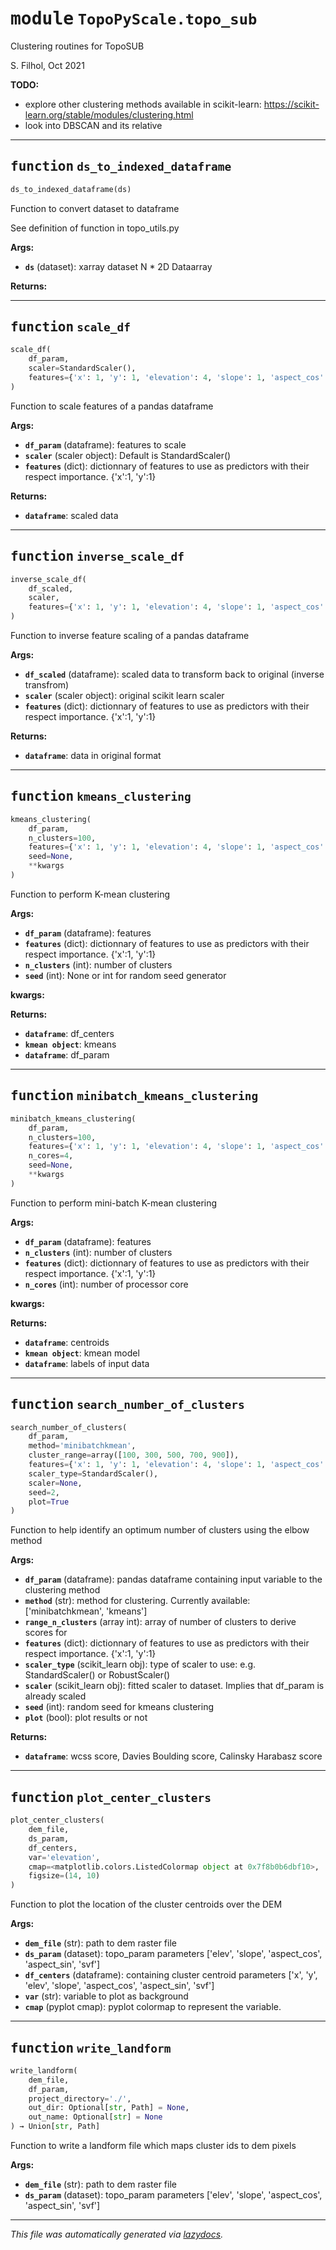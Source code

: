 <!-- markdownlint-disable -->

# <kbd>module</kbd> `TopoPyScale.topo_sub`
Clustering routines for TopoSUB 

S. Filhol, Oct 2021 



**TODO:**
 
- explore other clustering methods available in scikit-learn: https://scikit-learn.org/stable/modules/clustering.html 
- look into DBSCAN and its relative 


---

## <kbd>function</kbd> `ds_to_indexed_dataframe`

```python
ds_to_indexed_dataframe(ds)
```

Function to convert dataset to dataframe 

See definition of function in topo_utils.py 

**Args:**
 
 - <b>`ds`</b> (dataset):  xarray dataset N * 2D Dataarray 



**Returns:**
 


---

## <kbd>function</kbd> `scale_df`

```python
scale_df(
    df_param,
    scaler=StandardScaler(),
    features={'x': 1, 'y': 1, 'elevation': 4, 'slope': 1, 'aspect_cos': 1, 'aspect_sin': 1, 'svf': 1}
)
```

Function to scale features of a pandas dataframe 



**Args:**
 
 - <b>`df_param`</b> (dataframe):  features to scale 
 - <b>`scaler`</b> (scaler object):  Default is StandardScaler() 
 - <b>`features`</b> (dict):  dictionnary of features to use as predictors with their respect importance. {'x':1, 'y':1} 



**Returns:**
 
 - <b>`dataframe`</b>:  scaled data 


---

## <kbd>function</kbd> `inverse_scale_df`

```python
inverse_scale_df(
    df_scaled,
    scaler,
    features={'x': 1, 'y': 1, 'elevation': 4, 'slope': 1, 'aspect_cos': 1, 'aspect_sin': 1, 'svf': 1}
)
```

Function to inverse feature scaling of a pandas dataframe 



**Args:**
 
 - <b>`df_scaled`</b> (dataframe):  scaled data to transform back to original (inverse transfrom) 
 - <b>`scaler`</b> (scaler object):  original scikit learn scaler 
 - <b>`features`</b> (dict):  dictionnary of features to use as predictors with their respect importance. {'x':1, 'y':1} 



**Returns:**
 
 - <b>`dataframe`</b>:  data in original format 


---

## <kbd>function</kbd> `kmeans_clustering`

```python
kmeans_clustering(
    df_param,
    n_clusters=100,
    features={'x': 1, 'y': 1, 'elevation': 4, 'slope': 1, 'aspect_cos': 1, 'aspect_sin': 1, 'svf': 1},
    seed=None,
    **kwargs
)
```

Function to perform K-mean clustering 



**Args:**
 
 - <b>`df_param`</b> (dataframe):  features 
 - <b>`features`</b> (dict):  dictionnary of features to use as predictors with their respect importance. {'x':1, 'y':1} 
 - <b>`n_clusters`</b> (int):  number of clusters 
 - <b>`seed`</b> (int):  None or int for random seed generator 

**kwargs:**
 



**Returns:**
 
 - <b>`dataframe`</b>:  df_centers 
 - <b>`kmean object`</b>:  kmeans 
 - <b>`dataframe`</b>:  df_param 


---

## <kbd>function</kbd> `minibatch_kmeans_clustering`

```python
minibatch_kmeans_clustering(
    df_param,
    n_clusters=100,
    features={'x': 1, 'y': 1, 'elevation': 4, 'slope': 1, 'aspect_cos': 1, 'aspect_sin': 1, 'svf': 1},
    n_cores=4,
    seed=None,
    **kwargs
)
```

Function to perform mini-batch K-mean clustering 



**Args:**
 
 - <b>`df_param`</b> (dataframe):  features 
 - <b>`n_clusters`</b> (int):   number of clusters 
 - <b>`features`</b> (dict):  dictionnary of features to use as predictors with their respect importance. {'x':1, 'y':1} 
 - <b>`n_cores`</b> (int):  number of processor core 

**kwargs:**
 



**Returns:**
 
 - <b>`dataframe`</b>:  centroids 
 - <b>`kmean object`</b>:  kmean model 
 - <b>`dataframe`</b>:  labels of input data 


---

## <kbd>function</kbd> `search_number_of_clusters`

```python
search_number_of_clusters(
    df_param,
    method='minibatchkmean',
    cluster_range=array([100, 300, 500, 700, 900]),
    features={'x': 1, 'y': 1, 'elevation': 4, 'slope': 1, 'aspect_cos': 1, 'aspect_sin': 1, 'svf': 1},
    scaler_type=StandardScaler(),
    scaler=None,
    seed=2,
    plot=True
)
```

Function to help identify an optimum number of clusters using the elbow method 

**Args:**
 
 - <b>`df_param`</b> (dataframe):  pandas dataframe containing input variable to the clustering method 
 - <b>`method`</b> (str):  method for clustering. Currently available: ['minibatchkmean', 'kmeans'] 
 - <b>`range_n_clusters`</b> (array int):  array of number of clusters to derive scores for 
 - <b>`features`</b> (dict):  dictionnary of features to use as predictors with their respect importance. {'x':1, 'y':1} 
 - <b>`scaler_type`</b> (scikit_learn obj):  type of scaler to use: e.g. StandardScaler() or RobustScaler() 
 - <b>`scaler`</b> (scikit_learn obj):  fitted scaler to dataset. Implies that df_param is already scaled 
 - <b>`seed`</b> (int):  random seed for kmeans clustering 
 - <b>`plot`</b> (bool):  plot results or not 



**Returns:**
 
 - <b>`dataframe`</b>:  wcss score, Davies Boulding score, Calinsky Harabasz score 


---

## <kbd>function</kbd> `plot_center_clusters`

```python
plot_center_clusters(
    dem_file,
    ds_param,
    df_centers,
    var='elevation',
    cmap=<matplotlib.colors.ListedColormap object at 0x7f8b0b6dbf10>,
    figsize=(14, 10)
)
```

Function to plot the location of the cluster centroids over the DEM 



**Args:**
 
 - <b>`dem_file`</b> (str):  path to dem raster file 
 - <b>`ds_param`</b> (dataset):  topo_param parameters ['elev', 'slope', 'aspect_cos', 'aspect_sin', 'svf'] 
 - <b>`df_centers`</b> (dataframe):  containing cluster centroid parameters ['x', 'y', 'elev', 'slope', 'aspect_cos', 'aspect_sin', 'svf'] 
 - <b>`var`</b> (str):  variable to plot as background 
 - <b>`cmap`</b> (pyplot cmap):  pyplot colormap to represent the variable. 


---

## <kbd>function</kbd> `write_landform`

```python
write_landform(
    dem_file,
    df_param,
    project_directory='./',
    out_dir: Optional[str, Path] = None,
    out_name: Optional[str] = None
) → Union[str, Path]
```

Function to write a landform file which maps cluster ids to dem pixels 



**Args:**
 
 - <b>`dem_file`</b> (str):  path to dem raster file 
 - <b>`ds_param`</b> (dataset):  topo_param parameters ['elev', 'slope', 'aspect_cos', 'aspect_sin', 'svf'] 




---

_This file was automatically generated via [lazydocs](https://github.com/ml-tooling/lazydocs)._
